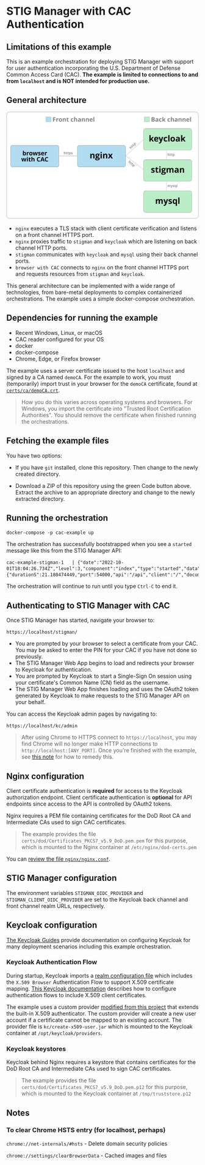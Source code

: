 # STIG Manager with CAC Authentication

## Limitations of this example

This is an example orchestration for deploying STIG Manager with support for user authentication incorporating the U.S. Department of Defense Common Access Card (CAC). **The example is limited to connections to and from `localhost` and is NOT intended for production use.**

## General architecture

![Keycloak native diagram](diagrams/kc-reverse-1.svg)

- `nginx` executes a TLS stack with client certificate verification and listens on a front channel HTTPS port.
- `nginx` proxies traffic to `stigman` and `keycloak` which are listening on back channel HTTP ports.
- `stigman` communicates with `keycloak` and `mysql` using their back channel ports.
- `browser with CAC` connects to `nginx` on the front channel HTTPS port and requests resources from `stigman` and `keycloak`.

This general architecture can be implemented with a wide range of technologies, from bare-metal deployments to complex containerized orchestrations. The example uses a simple docker-compose orchestration. 

## Dependencies for running the example

- Recent Windows, Linux, or macOS
- CAC reader configured for your OS
- docker
- docker-compose
- Chrome, Edge, or Firefox browser

The example uses a server certificate issued to the host `localhost` and signed by a CA named `demoCA`. For the example to work, you must (temporarily) import trust in your browser for the `demoCA` certificate, found at [`certs/ca/demoCA.crt`](certs/ca/demoCA.crt).

> How you do this varies across operating systems and browsers. For Windows, you import the certificate into "Trusted Root Certification Authorities". You should remove the certificate when finished running the orchestrations.

## Fetching the example files

You have two options:

- If you have `git` installed, clone this repository. Then change to the newly created directory.

- Download a ZIP of this repository using the green Code button above. Extract the archive to an appropriate directory and change to the newly extracted directory.
## Running the orchestration

```
docker-compose -p cac-example up
```

The orchestration has successfully bootstrapped when you see a `started` message like this from the STIG Manager API:

```
cac-example-stigman-1   | {"date":"2022-10-01T18:04:26.734Z","level":3,"component":"index","type":"started","data":{"durationS":21.180474449,"port":54000,"api":"/api","client":"/","documentation":"/docs"}}
```

The orchestration will continue to run until you type `Ctrl-C` to end it.

## Authenticating to STIG Manager with CAC

Once STIG Manager has started, navigate your browser to:

```
https://localhost/stigman/
```

- You are prompted by your browser to select a certificate from your CAC. You may be asked to enter the PIN for your CAC if you have not done so previously.
- The STIG Manager Web App begins to load and redirects your browser to Keycloak for authentication.
- You are prompted by Keycloak to start a Single-Sign On session using your certificate's Common Name (CN) field as the username.
- The STIG Manager Web App finishes loading and uses the OAuth2 token generated by Keycloak to make requests to the STIG Manager API on your behalf.

You can access the Keycloak admin pages by navigating to:

```
https://localhost/kc/admin
```

> After using Chrome to HTTPS connect to `https://localhost`, you may find Chrome will no longer make HTTP connections to `http://localhost:[ANY_PORT]`. Once you're finished with the example, see [this note](#to-clear-chrome-hsts-entry-for-localhost-perhaps) for how to remedy this.

## Nginx configuration

Client certificate authentication is **required** for access to the Keycloak authorization endpoint. Client certificate authentication is **optional** for API endpoints since access to the API is controlled by OAuth2 tokens.

Nginx requires a PEM file containing certificates for the DoD Root CA and Intermediate CAs used to sign CAC certificates. 

> The example provides the file `certs/dod/Certificates_PKCS7_v5.9_DoD.pem.pem` for this purpose, which is mounted to the Nginx container at `/etc/nginx/dod-certs.pem`

You can [review the file `nginx/nginx.conf`](nginx/nginx.conf).

## STIG Manager configuration

The environment variables `STIGMAN_OIDC_PROVIDER` and `STIGMAN_CLIENT_OIDC_PROVIDER` are set to the Keycloak back channel and front channel realm URLs, respectively.

## Keycloak configuration

[The Keycloak Guides](https://www.keycloak.org/guides) provide documentation on configuring Keycloak for many deployment scenarios including this example orchestration. 
### Keycloak Authentication Flow

During startup, Keycloak imports a [realm configuration file](kc/stigman_realm.json) which includes the `X.509 Browser` Authentication Flow to support X.509 certificate mapping. [This Keycloak documentation](https://www.keycloak.org/docs/latest/server_admin/#_x509) describes how to configure authentication flows to include X.509 client certificates.


The example uses a custom provider [modified from this project](https://github.com/lscorcia/keycloak-cns-authenticator/) that extends the built-in X.509 authenticator. The custom provider will create a new user account if a certificate cannot be mapped to an existing account. The provider file is `kc/create-x509-user.jar` which is mounted to the Keycloak container at `/opt/keycloak/providers`.

### Keycloak keystores

Keycloak behind Nginx requires a keystore that contains certificates for the DoD Root CA and Intermediate CAs used to sign CAC certificates. 

> The example provides the file `certs/dod/Certificates_PKCS7_v5.9_DoD.pem.p12` for this purpose, which is mounted to the Keycloak container at `/tmp/truststore.p12`

## Notes
### To clear Chrome HSTS entry (for localhost, perhaps)

`chrome://net-internals/#hsts` -  Delete domain security policies

`chrome://settings/clearBrowserData` - Cached images and files





